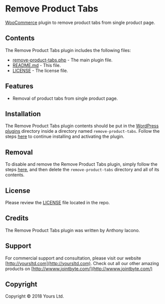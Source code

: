 # Remove Product Tabs
[WooCommerce](https://woocommerce.com) plugin to remove product tabs from single product page.

## Contents

The Remove Product Tabs plugin includes the following files:
* [remove-product-tabs.php](remove-product-tabs.php) - The main plugin file.
* [README.md](README.md) - This file.
* [LICENSE](LICENSE) - The license file.

## Features
* Removal of product tabs from single product page.

## Installation
The Remove Product Tabs plugin contents should be put in the [WordPress plugins](https://codex.wordpress.org/Writing_a_Plugin#Names.2C_Files.2C_and_Locations) directory inside a directory named `remove-product-tabs`. Follow the steps [here](https://codex.wordpress.org/Managing_Plugins#Manual_Plugin_Installation) to continue installing and activating the plugin.

## Removal
To disable and remove the Remove Product Tabs plugin, simply follow the steps [here](https://codex.wordpress.org/Managing_Plugins#Uninstalling_Plugins), and then delete the `remove-product-tabs` directory and all of its contents.

## License
Please review the [LICENSE](LICENSE) file located in the repo.

## Credits
The Remove Product Tabs plugin was written by Anthony Iacono.

## Support
For commercial support and consultation, please visit our website [http://yoursltd.com](http://yoursltd.com). Check out all our other amazing products on [http://wwww.jointbyte.com/](http://wwww.jointbyte.com/)

## Copyright
Copyright &copy; 2018 Yours Ltd.
